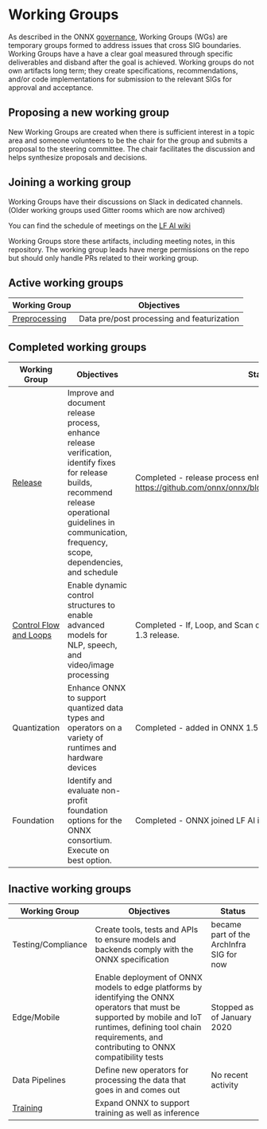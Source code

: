 <!--- SPDX-License-Identifier: Apache-2.0 -->

# Working Groups

As described in the ONNX [governance](https://github.com/onnx/onnx/tree/main/community#wg---working-groups), Working Groups (WGs) are temporary groups formed to address issues that cross SIG boundaries. Working Groups have a have a clear goal measured through specific deliverables and disband after the goal is achieved. Working groups do not own artifacts long term; they create specifications, recommendations, and/or code implementations for submission to the relevant SIGs for approval and acceptance.

## Proposing a new working group
New Working Groups are created when there is sufficient interest in a topic area and someone volunteers to be the chair for the group and submits a proposal to the steering committee. The chair facilitates the discussion and helps synthesize proposals and decisions.

## Joining a working group
Working Groups have their discussions on Slack in dedicated channels. (Older working groups used Gitter rooms which are now archived)

You can find the schedule of meetings on the [LF AI wiki](https://wiki.lfai.foundation/pages/viewpage.action?pageId=18481196)

Working Groups store these artifacts, including meeting notes, in this repository. The working group leads have merge permissions on the repo but should only handle PRs related to their working group.

## Active working groups

| Working Group      | Objectives    |
| ------------------ | ------------- |
| [Preprocessing](https://lfaifoundation.slack.com/archives/C02AANGFBJB) | Data pre/post processing and featurization |

## Completed working groups

| Working Group      | Objectives    | Status |
| ------------------ | ------------- | ------ |
| [Release](https://lfaifoundation.slack.com/archives/C018VGGJUGK) | Improve and document release process, enhance release verification, identify fixes for release builds, recommend release operational guidelines in communication, frequency, scope, dependencies, and schedule | Completed - release process enhanced and documented at https://github.com/onnx/onnx/blob/master/docs/OnnxReleases.md
| [Control Flow and Loops](https://gitter.im/onnx/ControlFlowWG) | Enable dynamic control structures to enable advanced models for NLP, speech, and video/image processing | Completed - If, Loop, and Scan operators were added in ONNX 1.3 release. |
| Quantization | Enhance ONNX to support quantized data types and operators on a variety of runtimes and hardware devices | Completed - added in ONNX 1.5 release. |
| Foundation | Identify and evaluate non-profit foundation options for the ONNX consortium.  Execute on best option. | Completed - ONNX joined LF AI in November 2019|

## Inactive working groups

| Working Group      | Objectives    | Status |
| ------------------ | ------------- | ------ |
| Testing/Compliance | Create tools, tests and APIs to ensure models and backends comply with the ONNX specification | became part of the ArchInfra SIG for now |
| Edge/Mobile | Enable deployment of ONNX models to edge platforms by identifying the ONNX operators that must be supported by mobile and IoT runtimes, defining tool chain requirements, and contributing to ONNX compatibility tests | Stopped as of January 2020 |
| Data Pipelines | Define new operators for processing the data that goes in and comes out | No recent activity |
| [Training](https://lfaifoundation.slack.com/archives/C018K560U14) | Expand ONNX to support training as well as inference |
